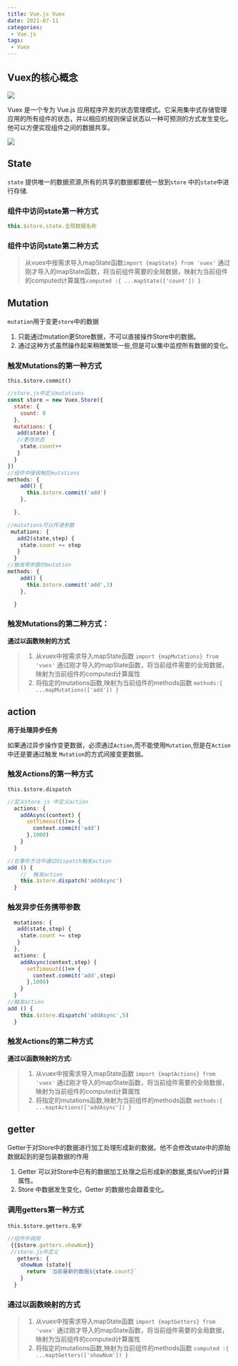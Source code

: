 ```yaml
---
title: Vue.js Vuex
date: 2021-07-11
categories:
 - Vue.js
tags:
 - Vuex
---
```


## Vuex的核心概念

![](https://i.loli.net/2021/10/19/qxPoLCmrXiI8R5J.png)

Vuex 是一个专为 Vue.js 应用程序开发的状态管理模式。它采用集中式存储管理应用的所有组件的状态，并以相应的规则保证状态以一种可预测的方式发生变化。他可以方便实现组件之间的数据共享。

![](https://i.loli.net/2021/10/19/zvbHWM6laQmLCNx.png)

## State

`state` 提供唯一的数据资源,所有的共享的数据都要统一放到`store` 中的`state`中进行存储.

### 组件中访问state第一种方式

```js
this.$store.state.全局数据名称
```

### 组件中访问state第二种方式

>从vuex中按需求导入mapState函数`import {mapState} from 'vuex'`
通过刚才导入的mapState函数，将当前组件需要的全局数据，映射为当前组件的computed计算属性`computed :{ ...mapState(['count']) }`

## Mutation

`mutation`用于变更`store`中的数据
1. 只能通过mutation更Store数据，不可以直接操作Store中的数据。
2. 通过这种方式虽然操作起来稍微繁琐一些,但是可以集中监控所有数据的变化。

### 触发Mutations的第一种方式

`this.$store.commit()`

```js
//store.js中定义mutations
const store = new Vuex.Store({
  state: {
    count: 0
  },
  mutations: {
   add(state) {
   //更改状态
    state.count++
   }
  }
})
//组件中接收触犯mutations
methods: {
    add() {
      this.$store.commit('add')
    },

  },

//mutations可以传递参数
 mutations: {
   add2(state,step) {
    state.count += step
   }
  }
//触发带参数的mutation
methods: {
    add() {
      this.$store.commit('add',3)
    },

  }
```

### 触发Mutations的第二种方式：

**通过以函数映射的方式**

>1. 从vuex中按需求导入mapState函数
`import {mapMutations} from 'vuex'`
通过刚才导入的mapState函数，将当前组件需要的全局数据，映射为当前组件的computed计算属性
>2. 将指定的mutations函数,映射为当前组件的methods函数
`methods:{ ...mapMutations(['add']) }`

## action

**用于处理异步任务**

如果通过异步操作变更数据，必须通过`Action`,而不能使用`Mutation`,但是在`Action`中还是要通过触发
`Mutation`的方式间接变更数据。

### 触发Actions的第一种方式

`this.$store.dispatch`

```js
//定义store.js 中定义action
  actions: {
    addAsync(context) {
      setTimeout(()=> {
        context.commit('add')
      },1000)
    }
  }

//在事件方法中通过dispatch触发action
add () {
    //  触发action
    this.$store.dispatch('addAsync')
  }
```

### 触发异步任务携带参数

```js
  mutations: {
   add(state,step) {
    state.count += step
   }
  },
  actions: {
    addAsync(context,step) {
      setTimeout(()=> {
        context.commit('add',step)
      },1000)
    }
  }
//触发action
add () {
    this.$store.dispatch('addAsync',5)
  }

```

### 触发Actions的第二种方式

**通过以函数映射的方式:**

>1. 从vuex中按需求导入mapState函数
`import {maptActions} from 'vuex'`
通过刚才导入的mapState函数，将当前组件需要的全局数据，映射为当前组件的computed计算属性
>2. 将指定的mutations函数,映射为当前组件的methods函数
`methods:{ ...maptActions(['addAsync']) }`


## getter

Getter于对Store中的数据进行加工处理形成新的数据。他不会修改state中的原始数据起到的是包装数据的作用

1. Getter 可以对Store中已有的数据加工处理之后形成新的数据,类似Vue的计算属性。
2. Store 中数据发生变化，Getter 的数据也会跟着变化。

### 调用getters第一种方式

`this.$store.getters.名字`

```js
//组件中调用
 {{$store.getters.showNum}}
 //store.js中定义
   getters: {
    showNum (state){
      return `当前最新的数据${state.count}`
    }
  }
```
### 通过以函数映射的方式

>1. 从vuex中按需求导入mapState函数
`import {maptGetters} from 'vuex'`
通过刚才导入的mapState函数，将当前组件需要的全局数据，映射为当前组件的computed计算属性
>2. 将指定的mutations函数,映射为当前组件的methods函数
`computed :{ ...maptGetters(['showNum']) }`

